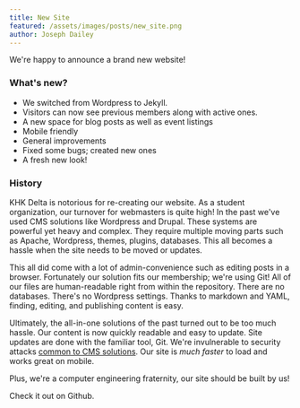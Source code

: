 ```yaml
---
title: New Site
featured: /assets/images/posts/new_site.png
author: Joseph Dailey
---
```


We're happy to announce a brand new website!

### What's new?
 - We switched from Wordpress to Jekyll.
 - Visitors can now see previous members along with active ones.
 - A new space for blog posts as well as event listings
 - Mobile friendly
 - General improvements
 - Fixed some bugs; created new ones
 - A fresh new look!
 <!-- More -->

### History
KHK Delta is notorious for re-creating our website. As a student organization, our turnover for webmasters is quite high! In the past we've used CMS solutions like Wordpress and Drupal. These systems are powerful yet heavy and complex. They require multiple moving parts such as Apache, Wordpress, themes, plugins, databases. This all becomes a hassle when the site needs to be moved or updates.

This all did come with a lot of admin-convenience such as editing posts in a browser. Fortunately our solution fits our membership; we're using Git! All of our files are human-readable right from within the repository. There are no databases. There's no Wordpress settings. Thanks to markdown and YAML, finding, editing, and publishing content is easy.

Ultimately, the all-in-one solutions of the past turned out to be too much hassle. Our content is now quickly readable and easy to update. Site updates are done with the familiar tool, Git. We're invulnerable to security attacks [common to CMS solutions](https://www.cvedetails.com/vulnerability-list/vendor_id-2337/product_id-4096/). Our site is *much faster* to load and works great on mobile.

Plus, we're a computer engineering fraternity, our site should be built by us!

Check it out on Github.
